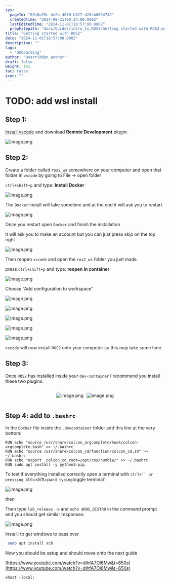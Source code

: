 ```yaml
---
sys:
  pageId: "89e0a78c-4e2b-4070-b327-d28cb0694742"
  createdTime: "2024-08-21T00:24:00.000Z"
  lastEditedTime: "2024-11-01T18:57:00.000Z"
  propFilepath: "docs/Guides/intro_to_ROS2/Getting started with ROS2.md"
title: "Getting started with ROS2"
date: "2024-11-01T18:57:00.000Z"
description: ""
tags:
  - "Onboarding"
author: "Overridden author"
draft: false
weight: 141
toc: false
icon: ""
---
```


# TODO: add wsl install

## Step 1:

[Install vscode](https://code.visualstudio.com/download) and download **Remote Development** plugin:

![image.png](https://prod-files-secure.s3.us-west-2.amazonaws.com/d518164a-d88e-44d1-a4ee-3adb3bd8bce0/efb52993-1881-4a40-b95e-6f020334f022/image.png?X-Amz-Algorithm=AWS4-HMAC-SHA256&X-Amz-Content-Sha256=UNSIGNED-PAYLOAD&X-Amz-Credential=ASIAZI2LB466QYQE75G3%2F20250213%2Fus-west-2%2Fs3%2Faws4_request&X-Amz-Date=20250213T020914Z&X-Amz-Expires=3600&X-Amz-Security-Token=IQoJb3JpZ2luX2VjEOL%2F%2F%2F%2F%2F%2F%2F%2F%2F%2FwEaCXVzLXdlc3QtMiJHMEUCIQCe5lHVigeEvoTmzswusqzp72Fhk1xNl6%2BBxjuPrC7u2gIgOIy9nqzzOneN9%2BOiFCrz93IDE2QmB4308zz%2BjOnJaS4qiAQI%2B%2F%2F%2F%2F%2F%2F%2F%2F%2F%2F%2FARAAGgw2Mzc0MjMxODM4MDUiDP9ftLwV4E1ZsvDg3ircA3qbnetr4zgo9Zdlul6hdIlb48YuTESdF87IyXqq1QXjRnp5XxHpYHocX%2FxbdTmNcYJVjrkyucoKUR8t37k3PCwqJdGHgdp16gDdVkgCHzGbV8%2FpK3ywW%2FUJ%2BMUJoV9hBvkHaSHg7RDyN4fCTq%2Fwhr0O6rIbpn5k8K2yrGvkaqui%2BJqTQNAiENGeO%2Fg928JYyhSFeQMU7BzZrdAUaPSb8IJushWxRYIjwuIse9TFnjRff1U6WIph58M4MLOLY3D8WgScrEVxVHPxTD%2Fx3ush7mdcVg51TqgtoXwwu1wBGC%2FhFIs1QfguJIBNlZTr4uXHPkU0Xt8KMJQoyACgq2xihOKbCXcPl9yJFrWtbRydzYq3pmdSpBIr6k8plipTdcpfHzbm7CZ%2FuEcCAuI6EoVy%2BP1XoA6wGszl9svTzkn2LLG4abJ%2FbL00Vjf5hiAnSx5dfjPJQfhalR%2B4FYor7jvDEGzLEIVCMj0n04qDxLIiMtHGvDJfkS7%2BWFApoi%2FEgd2uWMLlqw4EUjasWTJvPjmzdqGXTeYP5pgDsBQsO0i9iMritZkhR%2BJMtUv1SKQ3rEJhpBktBMHAN1iJi1SrPkbqqF5YEVRCxM6AZEQm4RijB1%2F539ksO0nBmZt6ABNdMOiYtb0GOqUBPu%2FMmEETICzsDHU9%2BhkrDoFuPBVbaxyF6eDPK%2B2jYJt10fFj9STW%2Ft8kGg2FvP%2Bo7k263bNxocDghYAGqbcSNau706xaG0PMTKnbUhenqHrh%2BFZWmvqm59FzdkNMaz8ywlDVHFjiiXfizr6vgLbLDmULox0qrVxTvkjFtcEMU4LsypfiK59qTCObvgdk2NGQ8bR1Z2YuRctOSrBXoGuHvEUy2AOZ&X-Amz-Signature=29dd19cfd79ea7c077a2b13696222a8fee71c4935d4298e3bf99060a4363b167&X-Amz-SignedHeaders=host&x-id=GetObject)

## Step 2:

Create a folder called `ros2_ws` somewhere on your computer and open that folder in `vscode` by going to File → open folder 

`ctrl+shift+p` and type: **Install Docker**

![image.png](https://prod-files-secure.s3.us-west-2.amazonaws.com/d518164a-d88e-44d1-a4ee-3adb3bd8bce0/2269dc0e-1cd5-47ff-bceb-c04ad9b2eab0/image.png?X-Amz-Algorithm=AWS4-HMAC-SHA256&X-Amz-Content-Sha256=UNSIGNED-PAYLOAD&X-Amz-Credential=ASIAZI2LB466QYQE75G3%2F20250213%2Fus-west-2%2Fs3%2Faws4_request&X-Amz-Date=20250213T020914Z&X-Amz-Expires=3600&X-Amz-Security-Token=IQoJb3JpZ2luX2VjEOL%2F%2F%2F%2F%2F%2F%2F%2F%2F%2FwEaCXVzLXdlc3QtMiJHMEUCIQCe5lHVigeEvoTmzswusqzp72Fhk1xNl6%2BBxjuPrC7u2gIgOIy9nqzzOneN9%2BOiFCrz93IDE2QmB4308zz%2BjOnJaS4qiAQI%2B%2F%2F%2F%2F%2F%2F%2F%2F%2F%2F%2FARAAGgw2Mzc0MjMxODM4MDUiDP9ftLwV4E1ZsvDg3ircA3qbnetr4zgo9Zdlul6hdIlb48YuTESdF87IyXqq1QXjRnp5XxHpYHocX%2FxbdTmNcYJVjrkyucoKUR8t37k3PCwqJdGHgdp16gDdVkgCHzGbV8%2FpK3ywW%2FUJ%2BMUJoV9hBvkHaSHg7RDyN4fCTq%2Fwhr0O6rIbpn5k8K2yrGvkaqui%2BJqTQNAiENGeO%2Fg928JYyhSFeQMU7BzZrdAUaPSb8IJushWxRYIjwuIse9TFnjRff1U6WIph58M4MLOLY3D8WgScrEVxVHPxTD%2Fx3ush7mdcVg51TqgtoXwwu1wBGC%2FhFIs1QfguJIBNlZTr4uXHPkU0Xt8KMJQoyACgq2xihOKbCXcPl9yJFrWtbRydzYq3pmdSpBIr6k8plipTdcpfHzbm7CZ%2FuEcCAuI6EoVy%2BP1XoA6wGszl9svTzkn2LLG4abJ%2FbL00Vjf5hiAnSx5dfjPJQfhalR%2B4FYor7jvDEGzLEIVCMj0n04qDxLIiMtHGvDJfkS7%2BWFApoi%2FEgd2uWMLlqw4EUjasWTJvPjmzdqGXTeYP5pgDsBQsO0i9iMritZkhR%2BJMtUv1SKQ3rEJhpBktBMHAN1iJi1SrPkbqqF5YEVRCxM6AZEQm4RijB1%2F539ksO0nBmZt6ABNdMOiYtb0GOqUBPu%2FMmEETICzsDHU9%2BhkrDoFuPBVbaxyF6eDPK%2B2jYJt10fFj9STW%2Ft8kGg2FvP%2Bo7k263bNxocDghYAGqbcSNau706xaG0PMTKnbUhenqHrh%2BFZWmvqm59FzdkNMaz8ywlDVHFjiiXfizr6vgLbLDmULox0qrVxTvkjFtcEMU4LsypfiK59qTCObvgdk2NGQ8bR1Z2YuRctOSrBXoGuHvEUy2AOZ&X-Amz-Signature=7e6e65b124259e4cd49afbf6b64fc63415a4ccd5f3fde8186331ac0b4e8ad7b5&X-Amz-SignedHeaders=host&x-id=GetObject)

The `Docker` install will take sometime and at the end it will ask you to restart

![image.png](https://prod-files-secure.s3.us-west-2.amazonaws.com/d518164a-d88e-44d1-a4ee-3adb3bd8bce0/ed233f78-be33-4b1f-b89c-9c346c0e961e/image.png?X-Amz-Algorithm=AWS4-HMAC-SHA256&X-Amz-Content-Sha256=UNSIGNED-PAYLOAD&X-Amz-Credential=ASIAZI2LB466QYQE75G3%2F20250213%2Fus-west-2%2Fs3%2Faws4_request&X-Amz-Date=20250213T020914Z&X-Amz-Expires=3600&X-Amz-Security-Token=IQoJb3JpZ2luX2VjEOL%2F%2F%2F%2F%2F%2F%2F%2F%2F%2FwEaCXVzLXdlc3QtMiJHMEUCIQCe5lHVigeEvoTmzswusqzp72Fhk1xNl6%2BBxjuPrC7u2gIgOIy9nqzzOneN9%2BOiFCrz93IDE2QmB4308zz%2BjOnJaS4qiAQI%2B%2F%2F%2F%2F%2F%2F%2F%2F%2F%2F%2FARAAGgw2Mzc0MjMxODM4MDUiDP9ftLwV4E1ZsvDg3ircA3qbnetr4zgo9Zdlul6hdIlb48YuTESdF87IyXqq1QXjRnp5XxHpYHocX%2FxbdTmNcYJVjrkyucoKUR8t37k3PCwqJdGHgdp16gDdVkgCHzGbV8%2FpK3ywW%2FUJ%2BMUJoV9hBvkHaSHg7RDyN4fCTq%2Fwhr0O6rIbpn5k8K2yrGvkaqui%2BJqTQNAiENGeO%2Fg928JYyhSFeQMU7BzZrdAUaPSb8IJushWxRYIjwuIse9TFnjRff1U6WIph58M4MLOLY3D8WgScrEVxVHPxTD%2Fx3ush7mdcVg51TqgtoXwwu1wBGC%2FhFIs1QfguJIBNlZTr4uXHPkU0Xt8KMJQoyACgq2xihOKbCXcPl9yJFrWtbRydzYq3pmdSpBIr6k8plipTdcpfHzbm7CZ%2FuEcCAuI6EoVy%2BP1XoA6wGszl9svTzkn2LLG4abJ%2FbL00Vjf5hiAnSx5dfjPJQfhalR%2B4FYor7jvDEGzLEIVCMj0n04qDxLIiMtHGvDJfkS7%2BWFApoi%2FEgd2uWMLlqw4EUjasWTJvPjmzdqGXTeYP5pgDsBQsO0i9iMritZkhR%2BJMtUv1SKQ3rEJhpBktBMHAN1iJi1SrPkbqqF5YEVRCxM6AZEQm4RijB1%2F539ksO0nBmZt6ABNdMOiYtb0GOqUBPu%2FMmEETICzsDHU9%2BhkrDoFuPBVbaxyF6eDPK%2B2jYJt10fFj9STW%2Ft8kGg2FvP%2Bo7k263bNxocDghYAGqbcSNau706xaG0PMTKnbUhenqHrh%2BFZWmvqm59FzdkNMaz8ywlDVHFjiiXfizr6vgLbLDmULox0qrVxTvkjFtcEMU4LsypfiK59qTCObvgdk2NGQ8bR1Z2YuRctOSrBXoGuHvEUy2AOZ&X-Amz-Signature=ef21d4a2d4310b9f1bd160e7ae1c58c78aa4430ead80fff7115faeb540f3ec7f&X-Amz-SignedHeaders=host&x-id=GetObject)

Once you restart open `Docker` and finish the installation

It will ask you to make an account but you can just press skip on the top right

![image.png](https://prod-files-secure.s3.us-west-2.amazonaws.com/d518164a-d88e-44d1-a4ee-3adb3bd8bce0/21010ad9-1659-4fd9-9f59-9932a09b2a3d/image.png?X-Amz-Algorithm=AWS4-HMAC-SHA256&X-Amz-Content-Sha256=UNSIGNED-PAYLOAD&X-Amz-Credential=ASIAZI2LB466QYQE75G3%2F20250213%2Fus-west-2%2Fs3%2Faws4_request&X-Amz-Date=20250213T020914Z&X-Amz-Expires=3600&X-Amz-Security-Token=IQoJb3JpZ2luX2VjEOL%2F%2F%2F%2F%2F%2F%2F%2F%2F%2FwEaCXVzLXdlc3QtMiJHMEUCIQCe5lHVigeEvoTmzswusqzp72Fhk1xNl6%2BBxjuPrC7u2gIgOIy9nqzzOneN9%2BOiFCrz93IDE2QmB4308zz%2BjOnJaS4qiAQI%2B%2F%2F%2F%2F%2F%2F%2F%2F%2F%2F%2FARAAGgw2Mzc0MjMxODM4MDUiDP9ftLwV4E1ZsvDg3ircA3qbnetr4zgo9Zdlul6hdIlb48YuTESdF87IyXqq1QXjRnp5XxHpYHocX%2FxbdTmNcYJVjrkyucoKUR8t37k3PCwqJdGHgdp16gDdVkgCHzGbV8%2FpK3ywW%2FUJ%2BMUJoV9hBvkHaSHg7RDyN4fCTq%2Fwhr0O6rIbpn5k8K2yrGvkaqui%2BJqTQNAiENGeO%2Fg928JYyhSFeQMU7BzZrdAUaPSb8IJushWxRYIjwuIse9TFnjRff1U6WIph58M4MLOLY3D8WgScrEVxVHPxTD%2Fx3ush7mdcVg51TqgtoXwwu1wBGC%2FhFIs1QfguJIBNlZTr4uXHPkU0Xt8KMJQoyACgq2xihOKbCXcPl9yJFrWtbRydzYq3pmdSpBIr6k8plipTdcpfHzbm7CZ%2FuEcCAuI6EoVy%2BP1XoA6wGszl9svTzkn2LLG4abJ%2FbL00Vjf5hiAnSx5dfjPJQfhalR%2B4FYor7jvDEGzLEIVCMj0n04qDxLIiMtHGvDJfkS7%2BWFApoi%2FEgd2uWMLlqw4EUjasWTJvPjmzdqGXTeYP5pgDsBQsO0i9iMritZkhR%2BJMtUv1SKQ3rEJhpBktBMHAN1iJi1SrPkbqqF5YEVRCxM6AZEQm4RijB1%2F539ksO0nBmZt6ABNdMOiYtb0GOqUBPu%2FMmEETICzsDHU9%2BhkrDoFuPBVbaxyF6eDPK%2B2jYJt10fFj9STW%2Ft8kGg2FvP%2Bo7k263bNxocDghYAGqbcSNau706xaG0PMTKnbUhenqHrh%2BFZWmvqm59FzdkNMaz8ywlDVHFjiiXfizr6vgLbLDmULox0qrVxTvkjFtcEMU4LsypfiK59qTCObvgdk2NGQ8bR1Z2YuRctOSrBXoGuHvEUy2AOZ&X-Amz-Signature=cab8c365af009b4014d89e6593404ce8878438f953371d8de21e2f21b8687dfc&X-Amz-SignedHeaders=host&x-id=GetObject)

Then reopen `vscode` and open the `ros2_ws` folder you just made

press `ctrl+shift+p` and type: **reopen in container**

![image.png](https://prod-files-secure.s3.us-west-2.amazonaws.com/d518164a-d88e-44d1-a4ee-3adb3bd8bce0/4e93b8c2-41ad-488c-8095-c74205196118/image.png?X-Amz-Algorithm=AWS4-HMAC-SHA256&X-Amz-Content-Sha256=UNSIGNED-PAYLOAD&X-Amz-Credential=ASIAZI2LB466QYQE75G3%2F20250213%2Fus-west-2%2Fs3%2Faws4_request&X-Amz-Date=20250213T020914Z&X-Amz-Expires=3600&X-Amz-Security-Token=IQoJb3JpZ2luX2VjEOL%2F%2F%2F%2F%2F%2F%2F%2F%2F%2FwEaCXVzLXdlc3QtMiJHMEUCIQCe5lHVigeEvoTmzswusqzp72Fhk1xNl6%2BBxjuPrC7u2gIgOIy9nqzzOneN9%2BOiFCrz93IDE2QmB4308zz%2BjOnJaS4qiAQI%2B%2F%2F%2F%2F%2F%2F%2F%2F%2F%2F%2FARAAGgw2Mzc0MjMxODM4MDUiDP9ftLwV4E1ZsvDg3ircA3qbnetr4zgo9Zdlul6hdIlb48YuTESdF87IyXqq1QXjRnp5XxHpYHocX%2FxbdTmNcYJVjrkyucoKUR8t37k3PCwqJdGHgdp16gDdVkgCHzGbV8%2FpK3ywW%2FUJ%2BMUJoV9hBvkHaSHg7RDyN4fCTq%2Fwhr0O6rIbpn5k8K2yrGvkaqui%2BJqTQNAiENGeO%2Fg928JYyhSFeQMU7BzZrdAUaPSb8IJushWxRYIjwuIse9TFnjRff1U6WIph58M4MLOLY3D8WgScrEVxVHPxTD%2Fx3ush7mdcVg51TqgtoXwwu1wBGC%2FhFIs1QfguJIBNlZTr4uXHPkU0Xt8KMJQoyACgq2xihOKbCXcPl9yJFrWtbRydzYq3pmdSpBIr6k8plipTdcpfHzbm7CZ%2FuEcCAuI6EoVy%2BP1XoA6wGszl9svTzkn2LLG4abJ%2FbL00Vjf5hiAnSx5dfjPJQfhalR%2B4FYor7jvDEGzLEIVCMj0n04qDxLIiMtHGvDJfkS7%2BWFApoi%2FEgd2uWMLlqw4EUjasWTJvPjmzdqGXTeYP5pgDsBQsO0i9iMritZkhR%2BJMtUv1SKQ3rEJhpBktBMHAN1iJi1SrPkbqqF5YEVRCxM6AZEQm4RijB1%2F539ksO0nBmZt6ABNdMOiYtb0GOqUBPu%2FMmEETICzsDHU9%2BhkrDoFuPBVbaxyF6eDPK%2B2jYJt10fFj9STW%2Ft8kGg2FvP%2Bo7k263bNxocDghYAGqbcSNau706xaG0PMTKnbUhenqHrh%2BFZWmvqm59FzdkNMaz8ywlDVHFjiiXfizr6vgLbLDmULox0qrVxTvkjFtcEMU4LsypfiK59qTCObvgdk2NGQ8bR1Z2YuRctOSrBXoGuHvEUy2AOZ&X-Amz-Signature=57a59cd96f4e5354782c15bbdbefaea9d8ad1b3c95679828b5754cb5193e212b&X-Amz-SignedHeaders=host&x-id=GetObject)

Choose “Add configuration to workspace”

![image.png](https://prod-files-secure.s3.us-west-2.amazonaws.com/d518164a-d88e-44d1-a4ee-3adb3bd8bce0/9560b282-5060-4989-ba37-97e7b2c22476/image.png?X-Amz-Algorithm=AWS4-HMAC-SHA256&X-Amz-Content-Sha256=UNSIGNED-PAYLOAD&X-Amz-Credential=ASIAZI2LB466QYQE75G3%2F20250213%2Fus-west-2%2Fs3%2Faws4_request&X-Amz-Date=20250213T020914Z&X-Amz-Expires=3600&X-Amz-Security-Token=IQoJb3JpZ2luX2VjEOL%2F%2F%2F%2F%2F%2F%2F%2F%2F%2FwEaCXVzLXdlc3QtMiJHMEUCIQCe5lHVigeEvoTmzswusqzp72Fhk1xNl6%2BBxjuPrC7u2gIgOIy9nqzzOneN9%2BOiFCrz93IDE2QmB4308zz%2BjOnJaS4qiAQI%2B%2F%2F%2F%2F%2F%2F%2F%2F%2F%2F%2FARAAGgw2Mzc0MjMxODM4MDUiDP9ftLwV4E1ZsvDg3ircA3qbnetr4zgo9Zdlul6hdIlb48YuTESdF87IyXqq1QXjRnp5XxHpYHocX%2FxbdTmNcYJVjrkyucoKUR8t37k3PCwqJdGHgdp16gDdVkgCHzGbV8%2FpK3ywW%2FUJ%2BMUJoV9hBvkHaSHg7RDyN4fCTq%2Fwhr0O6rIbpn5k8K2yrGvkaqui%2BJqTQNAiENGeO%2Fg928JYyhSFeQMU7BzZrdAUaPSb8IJushWxRYIjwuIse9TFnjRff1U6WIph58M4MLOLY3D8WgScrEVxVHPxTD%2Fx3ush7mdcVg51TqgtoXwwu1wBGC%2FhFIs1QfguJIBNlZTr4uXHPkU0Xt8KMJQoyACgq2xihOKbCXcPl9yJFrWtbRydzYq3pmdSpBIr6k8plipTdcpfHzbm7CZ%2FuEcCAuI6EoVy%2BP1XoA6wGszl9svTzkn2LLG4abJ%2FbL00Vjf5hiAnSx5dfjPJQfhalR%2B4FYor7jvDEGzLEIVCMj0n04qDxLIiMtHGvDJfkS7%2BWFApoi%2FEgd2uWMLlqw4EUjasWTJvPjmzdqGXTeYP5pgDsBQsO0i9iMritZkhR%2BJMtUv1SKQ3rEJhpBktBMHAN1iJi1SrPkbqqF5YEVRCxM6AZEQm4RijB1%2F539ksO0nBmZt6ABNdMOiYtb0GOqUBPu%2FMmEETICzsDHU9%2BhkrDoFuPBVbaxyF6eDPK%2B2jYJt10fFj9STW%2Ft8kGg2FvP%2Bo7k263bNxocDghYAGqbcSNau706xaG0PMTKnbUhenqHrh%2BFZWmvqm59FzdkNMaz8ywlDVHFjiiXfizr6vgLbLDmULox0qrVxTvkjFtcEMU4LsypfiK59qTCObvgdk2NGQ8bR1Z2YuRctOSrBXoGuHvEUy2AOZ&X-Amz-Signature=b89e709590f41927c35e3ca9a066f088ac6a31a18a328675753a00c04f1efad6&X-Amz-SignedHeaders=host&x-id=GetObject)

![image.png](https://prod-files-secure.s3.us-west-2.amazonaws.com/d518164a-d88e-44d1-a4ee-3adb3bd8bce0/2ee63f81-886b-48e8-a553-dc6e5eac99e4/image.png?X-Amz-Algorithm=AWS4-HMAC-SHA256&X-Amz-Content-Sha256=UNSIGNED-PAYLOAD&X-Amz-Credential=ASIAZI2LB466QYQE75G3%2F20250213%2Fus-west-2%2Fs3%2Faws4_request&X-Amz-Date=20250213T020914Z&X-Amz-Expires=3600&X-Amz-Security-Token=IQoJb3JpZ2luX2VjEOL%2F%2F%2F%2F%2F%2F%2F%2F%2F%2FwEaCXVzLXdlc3QtMiJHMEUCIQCe5lHVigeEvoTmzswusqzp72Fhk1xNl6%2BBxjuPrC7u2gIgOIy9nqzzOneN9%2BOiFCrz93IDE2QmB4308zz%2BjOnJaS4qiAQI%2B%2F%2F%2F%2F%2F%2F%2F%2F%2F%2F%2FARAAGgw2Mzc0MjMxODM4MDUiDP9ftLwV4E1ZsvDg3ircA3qbnetr4zgo9Zdlul6hdIlb48YuTESdF87IyXqq1QXjRnp5XxHpYHocX%2FxbdTmNcYJVjrkyucoKUR8t37k3PCwqJdGHgdp16gDdVkgCHzGbV8%2FpK3ywW%2FUJ%2BMUJoV9hBvkHaSHg7RDyN4fCTq%2Fwhr0O6rIbpn5k8K2yrGvkaqui%2BJqTQNAiENGeO%2Fg928JYyhSFeQMU7BzZrdAUaPSb8IJushWxRYIjwuIse9TFnjRff1U6WIph58M4MLOLY3D8WgScrEVxVHPxTD%2Fx3ush7mdcVg51TqgtoXwwu1wBGC%2FhFIs1QfguJIBNlZTr4uXHPkU0Xt8KMJQoyACgq2xihOKbCXcPl9yJFrWtbRydzYq3pmdSpBIr6k8plipTdcpfHzbm7CZ%2FuEcCAuI6EoVy%2BP1XoA6wGszl9svTzkn2LLG4abJ%2FbL00Vjf5hiAnSx5dfjPJQfhalR%2B4FYor7jvDEGzLEIVCMj0n04qDxLIiMtHGvDJfkS7%2BWFApoi%2FEgd2uWMLlqw4EUjasWTJvPjmzdqGXTeYP5pgDsBQsO0i9iMritZkhR%2BJMtUv1SKQ3rEJhpBktBMHAN1iJi1SrPkbqqF5YEVRCxM6AZEQm4RijB1%2F539ksO0nBmZt6ABNdMOiYtb0GOqUBPu%2FMmEETICzsDHU9%2BhkrDoFuPBVbaxyF6eDPK%2B2jYJt10fFj9STW%2Ft8kGg2FvP%2Bo7k263bNxocDghYAGqbcSNau706xaG0PMTKnbUhenqHrh%2BFZWmvqm59FzdkNMaz8ywlDVHFjiiXfizr6vgLbLDmULox0qrVxTvkjFtcEMU4LsypfiK59qTCObvgdk2NGQ8bR1Z2YuRctOSrBXoGuHvEUy2AOZ&X-Amz-Signature=c763186c5d7f74bcbd820ab4212ed80e1476b6400fb85b790a964d05955b56e5&X-Amz-SignedHeaders=host&x-id=GetObject)

![image.png](https://prod-files-secure.s3.us-west-2.amazonaws.com/d518164a-d88e-44d1-a4ee-3adb3bd8bce0/ae1580b2-b048-407e-aed9-b584224a7a04/image.png?X-Amz-Algorithm=AWS4-HMAC-SHA256&X-Amz-Content-Sha256=UNSIGNED-PAYLOAD&X-Amz-Credential=ASIAZI2LB466QYQE75G3%2F20250213%2Fus-west-2%2Fs3%2Faws4_request&X-Amz-Date=20250213T020914Z&X-Amz-Expires=3600&X-Amz-Security-Token=IQoJb3JpZ2luX2VjEOL%2F%2F%2F%2F%2F%2F%2F%2F%2F%2FwEaCXVzLXdlc3QtMiJHMEUCIQCe5lHVigeEvoTmzswusqzp72Fhk1xNl6%2BBxjuPrC7u2gIgOIy9nqzzOneN9%2BOiFCrz93IDE2QmB4308zz%2BjOnJaS4qiAQI%2B%2F%2F%2F%2F%2F%2F%2F%2F%2F%2F%2FARAAGgw2Mzc0MjMxODM4MDUiDP9ftLwV4E1ZsvDg3ircA3qbnetr4zgo9Zdlul6hdIlb48YuTESdF87IyXqq1QXjRnp5XxHpYHocX%2FxbdTmNcYJVjrkyucoKUR8t37k3PCwqJdGHgdp16gDdVkgCHzGbV8%2FpK3ywW%2FUJ%2BMUJoV9hBvkHaSHg7RDyN4fCTq%2Fwhr0O6rIbpn5k8K2yrGvkaqui%2BJqTQNAiENGeO%2Fg928JYyhSFeQMU7BzZrdAUaPSb8IJushWxRYIjwuIse9TFnjRff1U6WIph58M4MLOLY3D8WgScrEVxVHPxTD%2Fx3ush7mdcVg51TqgtoXwwu1wBGC%2FhFIs1QfguJIBNlZTr4uXHPkU0Xt8KMJQoyACgq2xihOKbCXcPl9yJFrWtbRydzYq3pmdSpBIr6k8plipTdcpfHzbm7CZ%2FuEcCAuI6EoVy%2BP1XoA6wGszl9svTzkn2LLG4abJ%2FbL00Vjf5hiAnSx5dfjPJQfhalR%2B4FYor7jvDEGzLEIVCMj0n04qDxLIiMtHGvDJfkS7%2BWFApoi%2FEgd2uWMLlqw4EUjasWTJvPjmzdqGXTeYP5pgDsBQsO0i9iMritZkhR%2BJMtUv1SKQ3rEJhpBktBMHAN1iJi1SrPkbqqF5YEVRCxM6AZEQm4RijB1%2F539ksO0nBmZt6ABNdMOiYtb0GOqUBPu%2FMmEETICzsDHU9%2BhkrDoFuPBVbaxyF6eDPK%2B2jYJt10fFj9STW%2Ft8kGg2FvP%2Bo7k263bNxocDghYAGqbcSNau706xaG0PMTKnbUhenqHrh%2BFZWmvqm59FzdkNMaz8ywlDVHFjiiXfizr6vgLbLDmULox0qrVxTvkjFtcEMU4LsypfiK59qTCObvgdk2NGQ8bR1Z2YuRctOSrBXoGuHvEUy2AOZ&X-Amz-Signature=a5dc04f73c1de8202df5eb7d402178b99568b02dba5f6f2ff79a579f9e74270c&X-Amz-SignedHeaders=host&x-id=GetObject)

![image.png](https://prod-files-secure.s3.us-west-2.amazonaws.com/d518164a-d88e-44d1-a4ee-3adb3bd8bce0/53255b28-f75e-430f-b9e3-c0ac8577e42b/image.png?X-Amz-Algorithm=AWS4-HMAC-SHA256&X-Amz-Content-Sha256=UNSIGNED-PAYLOAD&X-Amz-Credential=ASIAZI2LB466QYQE75G3%2F20250213%2Fus-west-2%2Fs3%2Faws4_request&X-Amz-Date=20250213T020914Z&X-Amz-Expires=3600&X-Amz-Security-Token=IQoJb3JpZ2luX2VjEOL%2F%2F%2F%2F%2F%2F%2F%2F%2F%2FwEaCXVzLXdlc3QtMiJHMEUCIQCe5lHVigeEvoTmzswusqzp72Fhk1xNl6%2BBxjuPrC7u2gIgOIy9nqzzOneN9%2BOiFCrz93IDE2QmB4308zz%2BjOnJaS4qiAQI%2B%2F%2F%2F%2F%2F%2F%2F%2F%2F%2F%2FARAAGgw2Mzc0MjMxODM4MDUiDP9ftLwV4E1ZsvDg3ircA3qbnetr4zgo9Zdlul6hdIlb48YuTESdF87IyXqq1QXjRnp5XxHpYHocX%2FxbdTmNcYJVjrkyucoKUR8t37k3PCwqJdGHgdp16gDdVkgCHzGbV8%2FpK3ywW%2FUJ%2BMUJoV9hBvkHaSHg7RDyN4fCTq%2Fwhr0O6rIbpn5k8K2yrGvkaqui%2BJqTQNAiENGeO%2Fg928JYyhSFeQMU7BzZrdAUaPSb8IJushWxRYIjwuIse9TFnjRff1U6WIph58M4MLOLY3D8WgScrEVxVHPxTD%2Fx3ush7mdcVg51TqgtoXwwu1wBGC%2FhFIs1QfguJIBNlZTr4uXHPkU0Xt8KMJQoyACgq2xihOKbCXcPl9yJFrWtbRydzYq3pmdSpBIr6k8plipTdcpfHzbm7CZ%2FuEcCAuI6EoVy%2BP1XoA6wGszl9svTzkn2LLG4abJ%2FbL00Vjf5hiAnSx5dfjPJQfhalR%2B4FYor7jvDEGzLEIVCMj0n04qDxLIiMtHGvDJfkS7%2BWFApoi%2FEgd2uWMLlqw4EUjasWTJvPjmzdqGXTeYP5pgDsBQsO0i9iMritZkhR%2BJMtUv1SKQ3rEJhpBktBMHAN1iJi1SrPkbqqF5YEVRCxM6AZEQm4RijB1%2F539ksO0nBmZt6ABNdMOiYtb0GOqUBPu%2FMmEETICzsDHU9%2BhkrDoFuPBVbaxyF6eDPK%2B2jYJt10fFj9STW%2Ft8kGg2FvP%2Bo7k263bNxocDghYAGqbcSNau706xaG0PMTKnbUhenqHrh%2BFZWmvqm59FzdkNMaz8ywlDVHFjiiXfizr6vgLbLDmULox0qrVxTvkjFtcEMU4LsypfiK59qTCObvgdk2NGQ8bR1Z2YuRctOSrBXoGuHvEUy2AOZ&X-Amz-Signature=3d40ed5d4776e787d822c0c33f63181d431ab42961e061bf8f606db8e620b151&X-Amz-SignedHeaders=host&x-id=GetObject)

![image.png](https://prod-files-secure.s3.us-west-2.amazonaws.com/d518164a-d88e-44d1-a4ee-3adb3bd8bce0/7c562767-5af9-4ffb-97d1-327bcdf4ee00/image.png?X-Amz-Algorithm=AWS4-HMAC-SHA256&X-Amz-Content-Sha256=UNSIGNED-PAYLOAD&X-Amz-Credential=ASIAZI2LB466QYQE75G3%2F20250213%2Fus-west-2%2Fs3%2Faws4_request&X-Amz-Date=20250213T020914Z&X-Amz-Expires=3600&X-Amz-Security-Token=IQoJb3JpZ2luX2VjEOL%2F%2F%2F%2F%2F%2F%2F%2F%2F%2FwEaCXVzLXdlc3QtMiJHMEUCIQCe5lHVigeEvoTmzswusqzp72Fhk1xNl6%2BBxjuPrC7u2gIgOIy9nqzzOneN9%2BOiFCrz93IDE2QmB4308zz%2BjOnJaS4qiAQI%2B%2F%2F%2F%2F%2F%2F%2F%2F%2F%2F%2FARAAGgw2Mzc0MjMxODM4MDUiDP9ftLwV4E1ZsvDg3ircA3qbnetr4zgo9Zdlul6hdIlb48YuTESdF87IyXqq1QXjRnp5XxHpYHocX%2FxbdTmNcYJVjrkyucoKUR8t37k3PCwqJdGHgdp16gDdVkgCHzGbV8%2FpK3ywW%2FUJ%2BMUJoV9hBvkHaSHg7RDyN4fCTq%2Fwhr0O6rIbpn5k8K2yrGvkaqui%2BJqTQNAiENGeO%2Fg928JYyhSFeQMU7BzZrdAUaPSb8IJushWxRYIjwuIse9TFnjRff1U6WIph58M4MLOLY3D8WgScrEVxVHPxTD%2Fx3ush7mdcVg51TqgtoXwwu1wBGC%2FhFIs1QfguJIBNlZTr4uXHPkU0Xt8KMJQoyACgq2xihOKbCXcPl9yJFrWtbRydzYq3pmdSpBIr6k8plipTdcpfHzbm7CZ%2FuEcCAuI6EoVy%2BP1XoA6wGszl9svTzkn2LLG4abJ%2FbL00Vjf5hiAnSx5dfjPJQfhalR%2B4FYor7jvDEGzLEIVCMj0n04qDxLIiMtHGvDJfkS7%2BWFApoi%2FEgd2uWMLlqw4EUjasWTJvPjmzdqGXTeYP5pgDsBQsO0i9iMritZkhR%2BJMtUv1SKQ3rEJhpBktBMHAN1iJi1SrPkbqqF5YEVRCxM6AZEQm4RijB1%2F539ksO0nBmZt6ABNdMOiYtb0GOqUBPu%2FMmEETICzsDHU9%2BhkrDoFuPBVbaxyF6eDPK%2B2jYJt10fFj9STW%2Ft8kGg2FvP%2Bo7k263bNxocDghYAGqbcSNau706xaG0PMTKnbUhenqHrh%2BFZWmvqm59FzdkNMaz8ywlDVHFjiiXfizr6vgLbLDmULox0qrVxTvkjFtcEMU4LsypfiK59qTCObvgdk2NGQ8bR1Z2YuRctOSrBXoGuHvEUy2AOZ&X-Amz-Signature=6cbae722579ad8a09bcf81d3aff289ec9e03cce0ad86c357bb06f473979f3bbc&X-Amz-SignedHeaders=host&x-id=GetObject)

`vscode` will now install `ROS2` onto your computer so this may take some time.

## Step 3:

Once `ROS2` has installed inside your `dev-container` I recommend you install these two plugins:

<div style="display: flex;flex-direction: row; column-gap:10px; max-width: 630px;justify-content: center;">
<div>

![image.png](https://prod-files-secure.s3.us-west-2.amazonaws.com/d518164a-d88e-44d1-a4ee-3adb3bd8bce0/3fc3d550-5a54-4ba1-ba6b-faa01cdb7369/image.png?X-Amz-Algorithm=AWS4-HMAC-SHA256&X-Amz-Content-Sha256=UNSIGNED-PAYLOAD&X-Amz-Credential=ASIAZI2LB466WGS2S4O2%2F20250213%2Fus-west-2%2Fs3%2Faws4_request&X-Amz-Date=20250213T020915Z&X-Amz-Expires=3600&X-Amz-Security-Token=IQoJb3JpZ2luX2VjEOL%2F%2F%2F%2F%2F%2F%2F%2F%2F%2FwEaCXVzLXdlc3QtMiJHMEUCIFFy8GMDaCb7L5dvaOxxnrQiVz3tDf4DnZx%2FtTFUmi5IAiEAjyPBQUMRJT6bzXhezZ0D8R1WzHPXnjOSi%2FjiXbxrmXMqiAQI%2B%2F%2F%2F%2F%2F%2F%2F%2F%2F%2F%2FARAAGgw2Mzc0MjMxODM4MDUiDOV9POPlyYaDgzA7ZCrcAxjUrLQCv%2FOblpqWohq1BULKsVN7J3yoreS%2BGXMAkE3H7nBqfmK0PjhZj29CYcHDXGsIOkHQeDxFBTKIlL8PP%2FphtbaqRbC1nio1RC0uxTGwT95Bq7cQMJ6VJegjrZCG69Gef7xTyK6qgMycg3JWZKJNjmsz95RP9pUIpd760zHqdhr8WZQyHSFjgxalZG7ovHBpxDh4%2FE8stJrjicoNtTElgD9DZGS0RXK%2F4GGnOsa4IuAflgsu1ehFSd7BwC20f6oZAJ%2FRit9FhFNcB%2FbmPIH0YExKULnC%2BfxHtkI4aSq9Izal29pTwMoBpLPs5%2FtH7aPwuSzz9NWeo5xN65riTm67Z6hDsgGzi9DAa6tMsTn1aOaipffxgF8d426jqotjoR1W9QfDIIAhDbLT%2FClfQ9R50PFKXYxLLgbXsqbmxC2gWHEpr54wG1x79wuxcOaDS1MFVDsZBeNjZfmLtiQKJ2L4Fk2gIfAYKEgbK2W7dteGmOO4wn9vRx4NmYQKGHnKZMRuxKoRlv%2B7N%2BuKnoxgn%2BClYnv59l3IUZTd71W0cD%2FUowBAdoo4S8u2UvfqdCWRRszNOrdipa1q0pJwPSZIU6XRTWHvibbwRdc68f1dBF6HDXxgWwNKEN%2BNUeZ5MMSYtb0GOqUBQegWrJxjhXzG9RSVpYzQmw7sbN4Gj1oyH%2BT2TQztUqRXrCKNnyAkq3%2B3JhkJnGYqymiVu1G89VvByEu8PlCx8o1o2EJxqzHUBNSuya65By4OHHFxoGyPKDuaSsS3dhRbch8yL3yV%2FlkIHPY0xOXRAxAUcwd%2FzRgazK3ug1yy7OB%2Bq7k9pddtLBwEUnqW3vlW7%2FhTUzNqfujOwh68mku4yEPIYZhz&X-Amz-Signature=64c7f16f765d1eb66f7f257becceadacc37b8b7731aa6187c7e1e3681b6baf65&X-Amz-SignedHeaders=host&x-id=GetObject)

</div>
<div>

![image.png](https://prod-files-secure.s3.us-west-2.amazonaws.com/d518164a-d88e-44d1-a4ee-3adb3bd8bce0/d994cc66-13c2-4093-a5a3-f84cf4601a82/image.png?X-Amz-Algorithm=AWS4-HMAC-SHA256&X-Amz-Content-Sha256=UNSIGNED-PAYLOAD&X-Amz-Credential=ASIAZI2LB4665DZA7SBJ%2F20250213%2Fus-west-2%2Fs3%2Faws4_request&X-Amz-Date=20250213T020915Z&X-Amz-Expires=3600&X-Amz-Security-Token=IQoJb3JpZ2luX2VjEOL%2F%2F%2F%2F%2F%2F%2F%2F%2F%2FwEaCXVzLXdlc3QtMiJHMEUCIArYHf55puNTHg1c7ZwJGet8Lno5CeHo0C8tPwUEBtZ3AiEApQbFcQFX1cpSQTJOL6%2BibFmEH1kb3L3WURKzM3X7dY0qiAQI%2B%2F%2F%2F%2F%2F%2F%2F%2F%2F%2F%2FARAAGgw2Mzc0MjMxODM4MDUiDGSVKZBC%2FY%2B61EDYnCrcA3nBD8oyCItYGuHQsBBWVswg8qKCD%2BGPkg46YT82K4ZXuXXFzGH8bMMKuvoI%2Flel3iILAXueL1lTrMBBuLwYmFRmIf8fldMs3hzhnpygWYR8BvGIkBem2GFm6p%2BSJR11F3a96FP7rlvHLqn4HnpLjdbfjn1S7vcQqwVFjn71jOWEpQbWVSXZgxSFGMdxam4PgL5gNNjXAOwxd0Y9LSVubv%2BNlXYEZ6J6nIOMLUU3KE2RTN%2FLWEG47sNGGR3RD7q826bunJdkuZt4R0dNFRTMmf3oDLmK%2BaAsaBc2fZRagR8BoxXGguyDgvi16b2cXXxvH2mgWHm%2FVUyUwUi8bjPgtMgzC1%2B8iRBBkFblf3mNMyS%2FPdxle2ypQObxIP%2F9NeRp%2FKqW1ZNuh7NPXARkBhr0%2B2Zid3yHz5QYfVz4qwsy3E%2BAVAYruX2w4CihK7iJL2jlN3xUKVwcdi61%2FaHdCzIbwAoZPOqZIGrLRLcv1NQAW4cm0yER16yw1zQ%2BvTtOK78Zf4GcubAyHzZN0WbTiWC9RsoSnnLTlYN%2BhmjU0Q%2B1v1pEFYy28lyNbaXWZbjeqJIgPomCgZxMVdTlNugbp0OFMCcahh2k%2FBWGGxMFRreEoRPGoKICWnz3PNEHelskMOiYtb0GOqUBuQHKSRYiXYcsDnlOlTfJx2U3PiYvG2axeN8H%2BnE8rKE1kpuuMdXLdYUqg%2BvJZ0K7l26%2Fefc%2B%2FG2ApuSIsmlduJgMPzle96ijyGRmSatXK6XjneUe9nEL91cENsV6arp2G2e2RgInFLgw71V7iQpmhtp7%2FoE2Rgv1tr%2Fn4e6yYemMMP3e%2BKx4g4WchCofc7VMinXnG3Yfo6g5YyKRWl7cJpNwaL%2B2&X-Amz-Signature=f8d81759370aedad0b1b9b683004d2f3ce0db825924caf55dd68f9a1d043bd45&X-Amz-SignedHeaders=host&x-id=GetObject)

</div>
</div>

## Step 4: add to `.bashrc`

In the `Docker` file inside the `.devcontainer` folder add this line at the very bottom: 

```docker
RUN echo "source /usr/share/colcon_argcomplete/hook/colcon-argcomplete.bash" >> ~/.bashrc
RUN echo "source /usr/share/colcon_cd/function/colcon_cd.sh" >> ~/.bashrc
RUN echo "export _colcon_cd_root=/opt/ros/humble/" >> ~/.bashrc
RUN sudo apt install -y python3-pip 
```

To test if everything installed correctly open a terminal with `ctrl+`` or pressing `ctrl+shift+p` and typing `toggle terminal`:

![image.png](https://prod-files-secure.s3.us-west-2.amazonaws.com/d518164a-d88e-44d1-a4ee-3adb3bd8bce0/6a4943d8-b04e-4c02-9a58-775f3384d1a5/image.png?X-Amz-Algorithm=AWS4-HMAC-SHA256&X-Amz-Content-Sha256=UNSIGNED-PAYLOAD&X-Amz-Credential=ASIAZI2LB466QYQE75G3%2F20250213%2Fus-west-2%2Fs3%2Faws4_request&X-Amz-Date=20250213T020914Z&X-Amz-Expires=3600&X-Amz-Security-Token=IQoJb3JpZ2luX2VjEOL%2F%2F%2F%2F%2F%2F%2F%2F%2F%2FwEaCXVzLXdlc3QtMiJHMEUCIQCe5lHVigeEvoTmzswusqzp72Fhk1xNl6%2BBxjuPrC7u2gIgOIy9nqzzOneN9%2BOiFCrz93IDE2QmB4308zz%2BjOnJaS4qiAQI%2B%2F%2F%2F%2F%2F%2F%2F%2F%2F%2F%2FARAAGgw2Mzc0MjMxODM4MDUiDP9ftLwV4E1ZsvDg3ircA3qbnetr4zgo9Zdlul6hdIlb48YuTESdF87IyXqq1QXjRnp5XxHpYHocX%2FxbdTmNcYJVjrkyucoKUR8t37k3PCwqJdGHgdp16gDdVkgCHzGbV8%2FpK3ywW%2FUJ%2BMUJoV9hBvkHaSHg7RDyN4fCTq%2Fwhr0O6rIbpn5k8K2yrGvkaqui%2BJqTQNAiENGeO%2Fg928JYyhSFeQMU7BzZrdAUaPSb8IJushWxRYIjwuIse9TFnjRff1U6WIph58M4MLOLY3D8WgScrEVxVHPxTD%2Fx3ush7mdcVg51TqgtoXwwu1wBGC%2FhFIs1QfguJIBNlZTr4uXHPkU0Xt8KMJQoyACgq2xihOKbCXcPl9yJFrWtbRydzYq3pmdSpBIr6k8plipTdcpfHzbm7CZ%2FuEcCAuI6EoVy%2BP1XoA6wGszl9svTzkn2LLG4abJ%2FbL00Vjf5hiAnSx5dfjPJQfhalR%2B4FYor7jvDEGzLEIVCMj0n04qDxLIiMtHGvDJfkS7%2BWFApoi%2FEgd2uWMLlqw4EUjasWTJvPjmzdqGXTeYP5pgDsBQsO0i9iMritZkhR%2BJMtUv1SKQ3rEJhpBktBMHAN1iJi1SrPkbqqF5YEVRCxM6AZEQm4RijB1%2F539ksO0nBmZt6ABNdMOiYtb0GOqUBPu%2FMmEETICzsDHU9%2BhkrDoFuPBVbaxyF6eDPK%2B2jYJt10fFj9STW%2Ft8kGg2FvP%2Bo7k263bNxocDghYAGqbcSNau706xaG0PMTKnbUhenqHrh%2BFZWmvqm59FzdkNMaz8ywlDVHFjiiXfizr6vgLbLDmULox0qrVxTvkjFtcEMU4LsypfiK59qTCObvgdk2NGQ8bR1Z2YuRctOSrBXoGuHvEUy2AOZ&X-Amz-Signature=da60834cf29fd010793863a0093674679a119ad734622a3e04210fe0c074be34&X-Amz-SignedHeaders=host&x-id=GetObject)

then 

Then type `lsb_release -a` and `echo $ROS_DISTRO` in the command prompt and you should get similar responses:

![image.png](https://prod-files-secure.s3.us-west-2.amazonaws.com/d518164a-d88e-44d1-a4ee-3adb3bd8bce0/3e635dec-a805-4e85-8b9e-d000e5b71a4e/image.png?X-Amz-Algorithm=AWS4-HMAC-SHA256&X-Amz-Content-Sha256=UNSIGNED-PAYLOAD&X-Amz-Credential=ASIAZI2LB466QYQE75G3%2F20250213%2Fus-west-2%2Fs3%2Faws4_request&X-Amz-Date=20250213T020914Z&X-Amz-Expires=3600&X-Amz-Security-Token=IQoJb3JpZ2luX2VjEOL%2F%2F%2F%2F%2F%2F%2F%2F%2F%2FwEaCXVzLXdlc3QtMiJHMEUCIQCe5lHVigeEvoTmzswusqzp72Fhk1xNl6%2BBxjuPrC7u2gIgOIy9nqzzOneN9%2BOiFCrz93IDE2QmB4308zz%2BjOnJaS4qiAQI%2B%2F%2F%2F%2F%2F%2F%2F%2F%2F%2F%2FARAAGgw2Mzc0MjMxODM4MDUiDP9ftLwV4E1ZsvDg3ircA3qbnetr4zgo9Zdlul6hdIlb48YuTESdF87IyXqq1QXjRnp5XxHpYHocX%2FxbdTmNcYJVjrkyucoKUR8t37k3PCwqJdGHgdp16gDdVkgCHzGbV8%2FpK3ywW%2FUJ%2BMUJoV9hBvkHaSHg7RDyN4fCTq%2Fwhr0O6rIbpn5k8K2yrGvkaqui%2BJqTQNAiENGeO%2Fg928JYyhSFeQMU7BzZrdAUaPSb8IJushWxRYIjwuIse9TFnjRff1U6WIph58M4MLOLY3D8WgScrEVxVHPxTD%2Fx3ush7mdcVg51TqgtoXwwu1wBGC%2FhFIs1QfguJIBNlZTr4uXHPkU0Xt8KMJQoyACgq2xihOKbCXcPl9yJFrWtbRydzYq3pmdSpBIr6k8plipTdcpfHzbm7CZ%2FuEcCAuI6EoVy%2BP1XoA6wGszl9svTzkn2LLG4abJ%2FbL00Vjf5hiAnSx5dfjPJQfhalR%2B4FYor7jvDEGzLEIVCMj0n04qDxLIiMtHGvDJfkS7%2BWFApoi%2FEgd2uWMLlqw4EUjasWTJvPjmzdqGXTeYP5pgDsBQsO0i9iMritZkhR%2BJMtUv1SKQ3rEJhpBktBMHAN1iJi1SrPkbqqF5YEVRCxM6AZEQm4RijB1%2F539ksO0nBmZt6ABNdMOiYtb0GOqUBPu%2FMmEETICzsDHU9%2BhkrDoFuPBVbaxyF6eDPK%2B2jYJt10fFj9STW%2Ft8kGg2FvP%2Bo7k263bNxocDghYAGqbcSNau706xaG0PMTKnbUhenqHrh%2BFZWmvqm59FzdkNMaz8ywlDVHFjiiXfizr6vgLbLDmULox0qrVxTvkjFtcEMU4LsypfiK59qTCObvgdk2NGQ8bR1Z2YuRctOSrBXoGuHvEUy2AOZ&X-Amz-Signature=83ffdfa511116dcc65ca4eb51a2168f1ca5b4234bfb3d87d58c8dcde9e0ced5c&X-Amz-SignedHeaders=host&x-id=GetObject)

Install:  to get windows to pass over

```bash
 sudo apt install xcb
```

Now you should be setup and should move onto the next guide 

[https://www.youtube.com/watch?v=dihfA7Ol6Mw&t=650s](https://www.youtube.com/watch?v=dihfA7Ol6Mw&t=650s)

```python
xhost +local:
```
